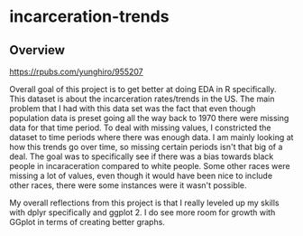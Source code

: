 # incarceration-trends
## Overview

https://rpubs.com/yunghiro/955207


Overall goal of this project is to get better at doing EDA in R specifically. This dataset is about the incarceration rates/trends in the US. The main problem that I had with this data set was the fact that even though population data is preset going all the way back to 1970 there were missing data for that time period. To deal with missing values, I constricted the dataset to time periods where there was enough data. I am mainly looking at how this trends go over time, so missing certain periods isn't that big of a deal. The goal was to specifically see if there was a bias towards black people in incaraceration compared to white people. Some other races were missing a lot of values, even though it would have been nice to include other races, there were some instances were it wasn't possible. 

My overall reflections from this project is that I really leveled up my skills with dplyr specifically and ggplot 2. I do see more room for growth with GGplot in terms of creating better graphs. 

